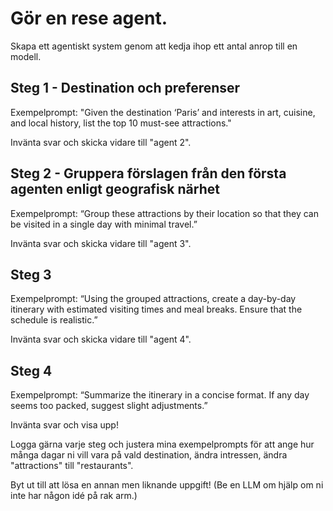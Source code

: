 # Gör en rese agent.

Skapa ett agentiskt system genom att kedja ihop ett antal anrop till en modell.

## Steg 1 - Destination och preferenser

Exempelprompt: "Given the destination ‘Paris’ and interests in art, cuisine, and local history, list the top 10 must-see attractions."

Invänta svar och skicka vidare till "agent 2".

## Steg 2 - Gruppera förslagen från den första agenten enligt geografisk närhet

Exempelprompt: “Group these attractions by their location so that they can be visited in a single day with minimal travel.”

Invänta svar och skicka vidare till "agent 3".

## Steg 3

Exempelprompt: “Using the grouped attractions, create a day-by-day itinerary with estimated visiting times and meal breaks. Ensure that the schedule is realistic.”

Invänta svar och skicka vidare till "agent 4".

## Steg 4

Exempelprompt: “Summarize the itinerary in a concise format. If any day seems too packed, suggest slight adjustments.”

Invänta svar och visa upp!

Logga gärna varje steg och justera mina exempelprompts för att ange hur många dagar ni vill vara på vald destination, ändra intressen, ändra "attractions" till "restaurants".

Byt ut till att lösa en annan men liknande uppgift! (Be en LLM om hjälp om ni inte har någon idé på rak arm.)
